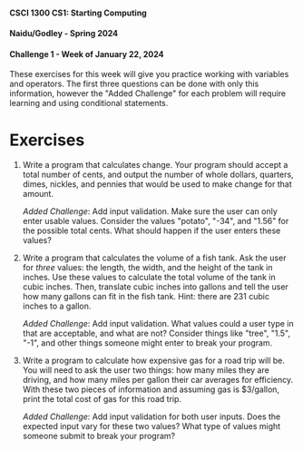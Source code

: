 #### **CSCI 1300 CS1: Starting Computing**
#### **Naidu/Godley - Spring 2024**
#### **Challenge 1 - Week of January 22, 2024**

These exercises for this week will give you practice working with variables and operators. The first three questions can be done with only this information, however the "Added Challenge" for each problem will require learning and using conditional statements. 

# Exercises

1. Write a program that calculates change. Your program should accept a total number of cents, and output the number of whole dollars, quarters, dimes, nickles, and pennies that would be used to make change for that amount.

     *Added Challenge*: Add input validation. Make sure the user can only enter usable values. Consider the values "potato", "-34", and "1.56" for the possible total cents. What should happen if the user enters these values?

2. Write a program that calculates the volume of a fish tank. Ask the user for *three* values: the length, the width, and the height of the tank in inches. Use these values to calculate the total volume of the tank in cubic inches. Then, translate cubic inches into gallons and tell the user how many gallons can fit in the fish tank. Hint: there are 231 cubic inches to a gallon.

     *Added Challenge*: Add input validation. What values could a user type in that are acceptable, and what are not? Consider things like "tree", "1.5", "-1", and other things someone might enter to break your program.

3. Write a program to calculate how expensive gas for a road trip will be. You will need to ask the user two things: how many miles they are driving, and how many miles per gallon their car averages for efficiency. With these two pieces of information and assuming gas is $3/gallon, print the total cost of gas for this road trip.

     *Added Challenge*: Add input validation for both user inputs. Does the expected input vary for these two values? What type of values might someone submit to break your program?

